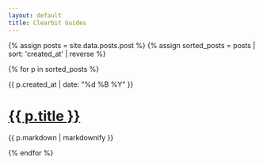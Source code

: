```yaml
---
layout: default
title: Clearbit Guides
---
```


{% assign posts = site.data.posts.post %}
{% assign sorted_posts = posts | sort: 'created_at' | reverse %}

{% for p in sorted_posts %}

<div class="cms pt2 pt3-m pt4-l">
<time class="gray avenir f6-5" datetime="{{ p.created_at | date: "%Y-%m-%d" }}">{{ p.created_at | date: "%d %B %Y" }}</time>
<h1 class="f3 f2-m f1-l mt2">
<a href="/posts/{{ p.title | slugify }}/">
{{ p.title }}
</a>
</h1>
</div>

{{ p.markdown | markdownify }}

{% endfor %}

